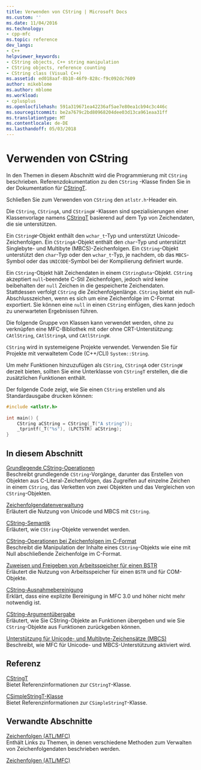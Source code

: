 ```yaml
---
title: Verwenden von CString | Microsoft Docs
ms.custom: ''
ms.date: 11/04/2016
ms.technology:
- cpp-mfc
ms.topic: reference
dev_langs:
- C++
helpviewer_keywords:
- CString objects, C++ string manipulation
- CString objects, reference counting
- CString class (Visual C++)
ms.assetid: ed018aaf-8b10-46f9-828c-f9c092dc7609
author: mikeblome
ms.author: mblome
ms.workload:
- cplusplus
ms.openlocfilehash: 591a319671ea42236af5ae7e80ea1cb94c3c446c
ms.sourcegitcommit: be2a7679c2bd80968204dee03d13ca961eaa31ff
ms.translationtype: MT
ms.contentlocale: de-DE
ms.lasthandoff: 05/03/2018
---
```

# <a name="using-cstring"></a>Verwenden von CString
In den Themen in diesem Abschnitt wird die Programmierung mit `CString` beschrieben. Referenzdokumentation zu den `CString` -Klasse finden Sie in der Dokumentation für [CStringT](../atl-mfc-shared/reference/cstringt-class.md).  
  
 Schließen Sie zum Verwenden von `CString` den `atlstr.h`-Header ein.  
  
 Die `CString`, `CStringA`, und `CStringW` -Klassen sind spezialisierungen einer Klassenvorlage namens [CStringT](../atl-mfc-shared/reference/cstringt-class.md) basierend auf dem Typ von Zeichendaten, die sie unterstützen.  
  
 Ein `CStringW`-Objekt enthält den `wchar_t`-Typ und unterstützt Unicode-Zeichenfolgen. Ein `CStringA`-Objekt enthält den `char`-Typ und unterstützt Singlebyte- und Multibyte (MBCS)-Zeichenfolgen. Ein `CString`-Objekt unterstützt den `char`-Typ oder den `wchar_t`-Typ, je nachdem, ob das `MBCS`-Symbol oder das `UNICODE`-Symbol bei der Kompilierung definiert wurde.  
  
 Ein `CString`-Objekt hält Zeichendaten in einem `CStringData`-Objekt. `CString` akzeptiert `null`-beendete C-Stil Zeichenfolgen, jedoch wird keine beibehalten der `null` Zeichen in die gespeicherte Zeichendaten. Stattdessen verfolgt `CString` die Zeichenfolgenlänge. `CString` bietet ein null-Abschlusszeichen, wenn es sich um eine Zeichenfolge im C-Format exportiert. Sie können eine `null` in einen `CString` einfügen, dies kann jedoch zu unerwarteten Ergebnissen führen.  
  
 Die folgende Gruppe von Klassen kann verwendet werden, ohne zu verknüpfen eine MFC-Bibliothek mit oder ohne CRT-Unterstützung: `CAtlString`, `CAtlStringA`, und `CAtlStringW`.  
  
 `CString` wird in systemeigene Projekte verwendet. Verwenden Sie für Projekte mit verwaltetem Code (C++/CLI) `System::String`.  
  
 Um mehr Funktionen hinzuzufügen als `CString`, `CStringA` oder `CStringW` derzeit bieten, sollten Sie eine Unterklasse von `CStringT` erstellen, die die zusätzlichen Funktionen enthält.  
  
 Der folgende Code zeigt, wie Sie einen `CString` erstellen und als Standardausgabe drucken können:  
  
```cpp  
#include <atlstr.h>  
  
int main() {  
    CString aCString = CString(_T("A string"));  
    _tprintf(_T("%s"), (LPCTSTR) aCString);  
}  
```  
  
## <a name="in-this-section"></a>In diesem Abschnitt  
 [Grundlegende CString-Operationen](../atl-mfc-shared/basic-cstring-operations.md)  
 Beschreibt grundlegende `CString`-Vorgänge, darunter das Erstellen von Objekten aus C-Literal-Zeichenfolgen, das Zugreifen auf einzelne Zeichen in einem `CString`, das Verketten von zwei Objekten und das Vergleichen von `CString`-Objekten.  
  
 [Zeichenfolgendatenverwaltung](../atl-mfc-shared/string-data-management.md)  
 Erläutert die Nutzung von Unicode und MBCS mit `CString`.  
  
 [CString-Semantik](../atl-mfc-shared/cstring-semantics.md)  
 Erläutert, wie `CString`-Objekte verwendet werden.  
  
 [CString-Operationen bei Zeichenfolgen im C-Format](../atl-mfc-shared/cstring-operations-relating-to-c-style-strings.md)  
 Beschreibt die Manipulation der Inhalte eines `CString`-Objekts wie eine mit Null abschließende Zeichenfolge im C-Format.  
  
 [Zuweisen und Freigeben von Arbeitsspeicher für einen BSTR](../atl-mfc-shared/allocating-and-releasing-memory-for-a-bstr.md)  
 Erläutert die Nutzung von Arbeitsspeicher für einen `BSTR` und für COM-Objekte.  
  
 [CString-Ausnahmebereinigung](../atl-mfc-shared/cstring-exception-cleanup.md)  
 Erklärt, dass eine explizite Bereinigung in MFC 3.0 und höher nicht mehr notwendig ist.  
  
 [CString-Argumentübergabe](../atl-mfc-shared/cstring-argument-passing.md)  
 Erläutert, wie Sie CString-Objekte an Funktionen übergeben und wie Sie `CString`-Objekte aus Funktionen zurückgeben können.  
  
 [Unterstützung für Unicode- und Multibyte-Zeichensätze (MBCS)](../atl-mfc-shared/unicode-and-multibyte-character-set-mbcs-support.md)  
 Beschreibt, wie MFC für Unicode- und MBCS-Unterstützung aktiviert wird.  
  
## <a name="reference"></a>Referenz  
 [CStringT](../atl-mfc-shared/reference/cstringt-class.md)  
 Bietet Referenzinformationen zur `CStringT`-Klasse.  
  
 [CSimpleStringT-Klasse](../atl-mfc-shared/reference/csimplestringt-class.md)  
 Bietet Referenzinformationen zur `CSimpleStringT`-Klasse.  
  
## <a name="related-sections"></a>Verwandte Abschnitte  
 [Zeichenfolgen (ATL/MFC)](../atl-mfc-shared/strings-atl-mfc.md)  
 Enthält Links zu Themen, in denen verschiedene Methoden zum Verwalten von Zeichenfolgendaten beschrieben werden.  
  
 [Zeichenfolgen (ATL/MFC)](../atl-mfc-shared/strings-atl-mfc.md)

